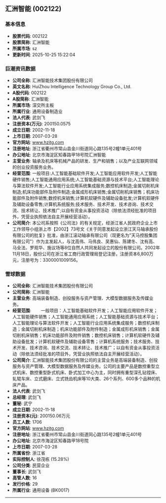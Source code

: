 ## 汇洲智能 (002122)

### 基本信息

- **股票代码**: 002122
- **股票简称**: 汇洲智能
- **所属市场**: sz
- **更新时间**: 2025-10-25 15:22:04

### 巨潮资讯数据

- **公司全称**: 汇洲智能技术集团股份有限公司
- **英文名称**: HuiZhou Intelligence Technology Group Co., Ltd.
- **A股代码**: 002122
- **A股简称**: 汇洲智能
- **所属市场**: 深交所主板
- **所属行业**: 通用设备制造业
- **法人代表**: 武剑飞
- **注册资本(万元)**: 200150.0575
- **成立日期**: 2002-11-18
- **上市日期**: 2007-03-28
- **官方网站**: www.hzitg.com
- **注册地址**: 浙江省衢州市常山县金川街道同心路135号2幢1单元401号
- **办公地址**: 北京市海淀区知春路甲18号院汇洲智能
- **主营业务**: 轴承及机床等机械产品的研发、生产和销售；以及产业互联网领域的创业投资服务业务。
- **经营范围**: 一般项目:人工智能基础软件开发;人工智能应用软件开发;人工智能硬件销售;人工智能通用应用系统;人工智能基础资源与技术平台;人工智能理论与算法软件开发;人工智能行业应用系统集成服务;数控机床制造;金属切削机床制造;机床功能部件及附件制造;金属成形机床销售;金属切削机床销售；机床功能部件及附件销售;数控机床销售;计算机软硬件及辅助设备批发;计算机软硬件及辅助设备零售;计算机系统服务;技术服务、技术开发、技术咨询、技术交流、技术转让、技术推广;以自有资金从事投资活动（除依法须经批准的项目外，凭营业执照依法自主开展经营活动）。
- **公司简介**: 本公司系按照《公司法》的有关规定，经浙江省人民政府企业上市工作领导小组浙上市【2002】73号文《关于同意发起设立浙江天马轴承股份有限公司的批复》批准，由浙江滚动轴承有限公司（现更名为"天马控股集团有限公司"）作为主发起人，与沈高伟、马伟良、吴惠仙、陈建冬、沈有高、马全法、罗观华、施议场等8位自然人共同发起设立的股份有限公司。2002年11月18日，股份公司在浙江省工商行政管理局登记注册，注册资本6,800万元，注册号为：3300001009156。

### 雪球数据

- **公司全称**: 汇洲智能技术集团股份有限公司
- **公司简称**: 汇洲智能
- **主营业务**: 高端装备制造、创投服务与资产管理、大模型数据服务及传媒业务。
- **经营范围**: 　　一般项目：人工智能基础软件开发；人工智能应用软件开发；人工智能硬件销售；人工智能通用应用系统；人工智能基础资源与技术平台；人工智能理论与算法软件开发；人工智能行业应用系统集成服务；数控机床制造；金属切削机床制造；机床功能部件及附件制造；金属成形机床销售；金属切削机床销售；机床功能部件及附件销售；数控机床销售；计算机软硬件及辅助设备批发；计算机软硬件及辅助设备零售；计算机系统服务；技术服务、技术开发、技术咨询、技术交流、技术转让、技术推广；以自有资金从事投资活动（除依法须经批准的项目外，凭营业执照依法自主开展经营活动）。
- **公司简介**: 汇洲智能技术集团股份有限公司的主营业务是高端装备制造、创投服务与资产管理、大模型数据服务及传媒业务。公司的主要产品是数控重型立式机床、数控重型卧式机床、卧式加工中心为主，同时拥有重型深孔钻镗床、轧辊车床、立式磨床、立式铣齿机床等10大类、26个系列、600多个品种的机床产品。
- **法人代表**: 武剑飞
- **总经理**: 武剑飞
- **董秘**: 武宁
- **成立日期**: 2002-11-18
- **注册资本(元)**: 200150.06万元
- **员工人数**: 1706
- **官方网站**: www.hzitg.com
- **注册地址**: 浙江省衢州市常山县金川街道同心路135号2幢1单元401号
- **办公地址**: 北京市海淀区知春路甲18号院
- **上市日期**: 2007-03-28
- **所属省份**: 浙江省
- **实际控制人**: 徐茂栋 (15.28%)
- **公司分类**: 民营企业
- **董事长**: 武剑飞
- **高管人数**: 16
- **发行价格**: 29
- **所属行业**: 通用设备 (BK0017)

---
